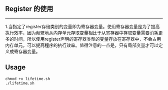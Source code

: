 ## Register 的使用
---
1.当指定了register存储类别的变量即为寄存器变量。使用寄存器变量是为了提高执行效率，因为频繁地从内存单元存取变量相比于从寄存器中存取变量需要消耗更多的时间，所以使用register声明的寄存器类型的变量存放在寄存器中，不会占用内存单元，可以提高程序的执行效率。值得注意的一点是，只有局部变量才可以定义成寄存器变量。


## Usage

```shell
chmod +x lifetime.sh
./lifetime.sh
```
